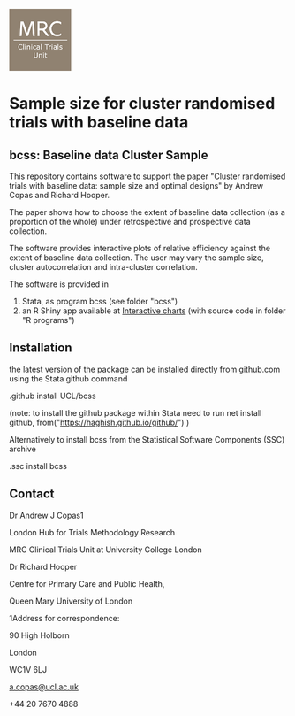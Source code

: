 ![mrcctu logo](mrcctu.png)
# Sample size for cluster randomised trials with baseline data
## bcss: Baseline data Cluster Sample
This repository contains software to support the paper "Cluster randomised trials with baseline data: sample size and optimal designs" by Andrew Copas and Richard Hooper. 

The paper shows how to choose the extent of baseline data collection (as a proportion of the whole) under retrospective and prospective data collection.

The software provides interactive plots of relative efficiency against the extent of baseline data collection. The user may vary the sample size, cluster autocorrelation and intra-cluster correlation.

The software is provided in 
1. Stata, as program bcss (see folder "bcss")
2. an R Shiny app available at 
[Interactive charts](https://kmcgrath.shinyapps.io/Rprograms) (with source code in folder "R programs")

## Installation

the latest version of the package can be installed directly from github.com  using the Stata github command   

.github  install UCL/bcss

(note: to install the github package within Stata need to run
net install github, from("https://haghish.github.io/github/") )

Alternatively to install bcss 
from the Statistical Software Components (SSC) archive

.ssc install bcss


## Contact 

Dr Andrew J Copas1

London Hub for Trials Methodology Research

MRC Clinical Trials Unit at University College London

Dr Richard Hooper

Centre for Primary Care and Public Health,

Queen Mary University of London

1Address for correspondence:

90 High Holborn

London

WC1V 6LJ

a.copas@ucl.ac.uk

+44 20 7670 4888
